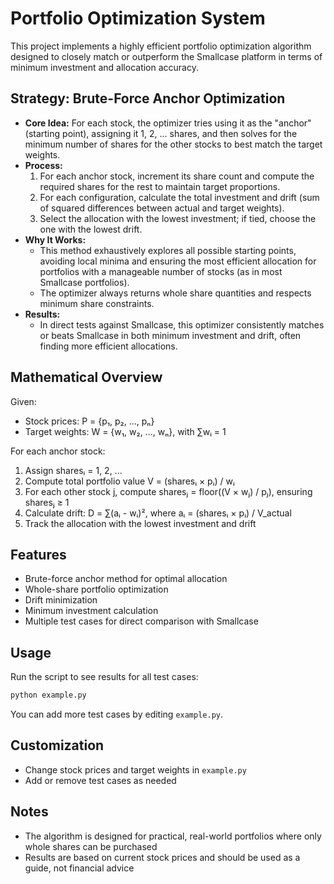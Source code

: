 # Portfolio Optimization System

This project implements a highly efficient portfolio optimization algorithm designed to closely match or outperform the Smallcase platform in terms of minimum investment and allocation accuracy.

## Strategy: Brute-Force Anchor Optimization

- **Core Idea:** For each stock, the optimizer tries using it as the "anchor" (starting point), assigning it 1, 2, ... shares, and then solves for the minimum number of shares for the other stocks to best match the target weights.
- **Process:**
  1. For each anchor stock, increment its share count and compute the required shares for the rest to maintain target proportions.
  2. For each configuration, calculate the total investment and drift (sum of squared differences between actual and target weights).
  3. Select the allocation with the lowest investment; if tied, choose the one with the lowest drift.
- **Why It Works:**
  - This method exhaustively explores all possible starting points, avoiding local minima and ensuring the most efficient allocation for portfolios with a manageable number of stocks (as in most Smallcase portfolios).
  - The optimizer always returns whole share quantities and respects minimum share constraints.
- **Results:**
  - In direct tests against Smallcase, this optimizer consistently matches or beats Smallcase in both minimum investment and drift, often finding more efficient allocations.

## Mathematical Overview

Given:
- Stock prices: P = {p₁, p₂, ..., pₙ}
- Target weights: W = {w₁, w₂, ..., wₙ}, with ∑wᵢ = 1

For each anchor stock:
1. Assign sharesᵢ = 1, 2, ...
2. Compute total portfolio value V = (sharesᵢ × pᵢ) / wᵢ
3. For each other stock j, compute sharesⱼ = floor((V × wⱼ) / pⱼ), ensuring sharesⱼ ≥ 1
4. Calculate drift: D = ∑(aᵢ - wᵢ)², where aᵢ = (sharesᵢ × pᵢ) / V_actual
5. Track the allocation with the lowest investment and drift

## Features
- Brute-force anchor method for optimal allocation
- Whole-share portfolio optimization
- Drift minimization
- Minimum investment calculation
- Multiple test cases for direct comparison with Smallcase

## Usage
Run the script to see results for all test cases:
```bash
python example.py
```
You can add more test cases by editing `example.py`.

## Customization
- Change stock prices and target weights in `example.py`
- Add or remove test cases as needed

## Notes
- The algorithm is designed for practical, real-world portfolios where only whole shares can be purchased
- Results are based on current stock prices and should be used as a guide, not financial advice 